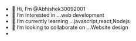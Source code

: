 - 👋 Hi, I’m @Abhishek30092001
- 👀 I’m interested in ...web development
- 🌱 I’m currently learning ...javascript,react,Nodejs
- 💞️ I’m looking to collaborate on ...Website design
-

<!---
Abhishek30092001/Abhishek30092001 is a ✨ special ✨ repository because its `README.md` (this file) appears on your GitHub profile.
You can click the Preview link to take a look at your changes.
--->

